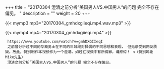+++
title = "20170304  澄清之前分析”美国男人VS.中国男人“的问题 完全不存在偏见。 "
description = ""
weight = 20
+++

{{< mymp3 mp3="20170304_gmhdxgiieqi.mp4.wav.mp3" >}}

{{< mymp4 mp4="20170304_gmhdxgiieqi.mp4" >}}

     https://www.youtube.com/watch?v=gmhDXGIIeqI 
     之前曾分析过不同的华裔男士在不同的年龄段对择偶的不同思想和表现， 但无奈受到网友质疑。故此，特别制作本视频作为一个澄清。如过往视频中有所得罪，请原谅！ n（特别鸣谢Mike先生） 
     澄清之前分析”美国男人VS.中国男人“的问题 完全不存在偏见。 
